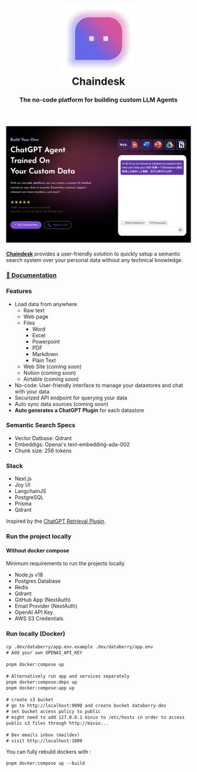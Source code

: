 <h1 align="center" style="font-weight: bold">
  <br>
  <a href="https://chaindesk.ai"><img src="public/app-logo-icon.png" alt="WebTorrent" width="200"></a>
  <br>
  Chaindesk
  <br>
    <h3 align="center">The no-code platform for building custom LLM Agents</h3>
  <br>
  
</h1>

<!-- <h4 align="center">The no-code platform for semantic search and retrieval of personal or organizational documents.</h4> -->

<h2 align="center">
<img src="public/og-image.png" alt="Chaindesk" width="1000" style="max-width: 100%;">
</h2>

**[Chaindesk](https://chaindesk.ai)** provides a user-friendly solution to quickly setup a semantic search system over your personal data without any technical knowledge.

### [📄 Documentation](https://docs.databerry.ai/)

### Features

- Load data from anywhere
  - Raw text
  - Web page
  - Files
    - Word
    - Excel
    - Powerpoint
    - PDF
    - Markdown
    - Plain Text
  - Web Site (coming soon)
  - Notion (coming soon)
  - Airtable (coming soon)
- No-code: User-friendly interface to manage your datastores and chat with your data
- Securized API endpoint for querying your data
- Auto sync data sources (coming soon)
- **Auto generates a ChatGPT Plugin** for each datastore

### Semantic Search Specs

- Vector Datbase: Qdrant
- Embeddigs: Openai's text-embedding-ada-002
- Chunk size: 256 tokens

### Stack

- Next.js
- Joy UI
- LangchainJS
- PostgreSQL
- Prisma
- Qdrant

Inspired by the [ChatGPT Retrieval Plugin](https://github.com/openai/chatgpt-retrieval-plugin).

### Run the project locally

#### Without docker compose

Minimum requirements to run the projects locally

- Node.js v18
- Postgres Database
- Redis
- Qdrant
- GitHub App (NextAuth)
- Email Provider (NextAuth)
- OpenAI API Key
- AWS S3 Credentials

<!-- ```bash
# Create .env.local
cp .env.example .env.local

# Install dependencies
pnpm install

# Generate DB tables
pnpm prisma:migrate:dev

# Run server
pnpm dev

# Run worker process
pnpm worker:datasource-loader

# or pnpm dev:all
``` -->

<!-- #### With docker compose -->

<!-- First `cd .dev/databerry` then populate the config files `app.env` and `docker.env` as needed, then run the compose command: -->
### Run locally (Docker)
```shell
cp .dev/databerry/app.env.example .dev/databerry/app.env
# Add your own OPENAI_API_KEY

pnpm docker:compose up

# Alternatively run app and services separately
pnpm docker:compose:deps up
pnpm docker:compose:app up

# create s3 bucket
# go to http://localhost:9090 and create bucket databerry-dev
# set bucket access policy to public
# might need to add 127.0.0.1 minio to /etc/hosts in order to access public s3 files through http://minio...

# Dev emails inbox (maildev)
# visit http://localhost:1080
```

You can fully rebuild dockers with :
```shell
pnpm docker:compose up --build
```
